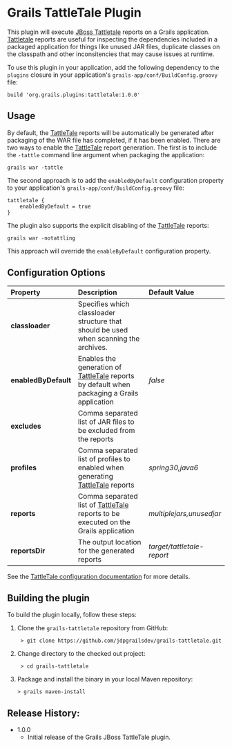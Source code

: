 Grails TattleTale Plugin
=================

This plugin will execute [JBoss Tattletale](http://www.jboss.org/tattletale) reports on a Grails application.  [Tattletale](http://www.jboss.org/tattletale) reports are useful for inspecting the dependencies included in a packaged application for things like unused JAR files, duplicate classes on the classpath and other inconsitencies that may cause issues at runtime.

To use this plugin in your application, add the following dependency to the `plugins` closure in your application's `grails-app/conf/BuildConfig.groovy` file:

	build 'org.grails.plugins:tattletale:1.0.0'


## Usage
By default, the [TattleTale](http://www.jboss.org/tattletale) reports will be automatically be generated after packaging of the WAR file has completed, if it has been enabled.  There are two ways to enable the [TattleTale](http://www.jboss.org/tattletale) report generation.  The first is to include the `-tattle` command line argument when packaging the application:

    grails war -tattle

The second approach is to add the `enabledByDefault` configuration property to your application's `grails-app/conf/BuildConfig.groovy` file:

	tattletale {
		enabledByDefault = true
	}

The plugin also supports the explicit disabling of the [TattleTale](http://www.jboss.org/tattletale) reports:

    grails war -notattling

This approach will override the `enableByDefault` configuration property.

## Configuration Options

|Property|Description|Default Value|
|:-------|:----------|:------------|
|**classloader**|Specifies which classloader structure that should be used when scanning the archives.||
|**enabledByDefault**|Enables the generation of [TattleTale](http://www.jboss.org/tattletale) reports by default when packaging a Grails application|*false*|
|**excludes**|Comma separated list of JAR files to be excluded from the reports||
|**profiles**|Comma separated list of profiles to enabled when generating [TattleTale](http://www.jboss.org/tattletale) reports|*spring30,java6*|
|**reports**|Comma separated list of [TattleTale](http://www.jboss.org/tattletale) reports to be executed on the Grails application|*multiplejars,unusedjar*|
|**reportsDir**|The output location for the generated reports|*target/tattletale-report*|

See the [TattleTale configuration documentation](http://docs.jboss.org/tattletale/userguide/1.1/html/gettingstarted.html#configuration) for more details.

## Building the plugin

To build the plugin locally, follow these steps:

1. Clone the `grails-tattletale` repository from GitHub:

		> git clone https://github.com/jdpgrailsdev/grails-tattletale.git

2. Change directory to the checked out project:

		> cd grails-tattletale
		
3.  Package and install the binary in your local Maven repository:

		> grails maven-install


## Release History:

* 1.0.0
  * Initial release of the Grails JBoss TattleTale plugin.
